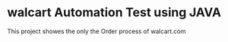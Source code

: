 
# walcart Automation Test using JAVA

This project showes the only the Order process of walcart.com

